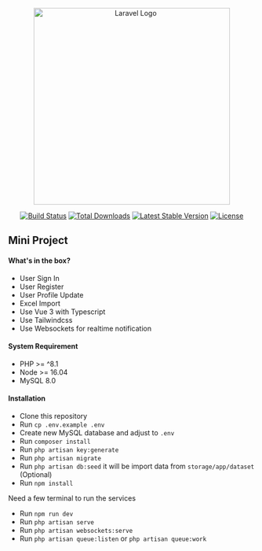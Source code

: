 <p align="center"><a href="https://laravel.com" target="_blank"><img src="https://raw.githubusercontent.com/laravel/art/master/logo-lockup/5%20SVG/2%20CMYK/1%20Full%20Color/laravel-logolockup-cmyk-red.svg" width="400" alt="Laravel Logo"></a></p>

<p align="center">
<a href="https://github.com/laravel/framework/actions"><img src="https://github.com/laravel/framework/workflows/tests/badge.svg" alt="Build Status"></a>
<a href="https://packagist.org/packages/laravel/framework"><img src="https://img.shields.io/packagist/dt/laravel/framework" alt="Total Downloads"></a>
<a href="https://packagist.org/packages/laravel/framework"><img src="https://img.shields.io/packagist/v/laravel/framework" alt="Latest Stable Version"></a>
<a href="https://packagist.org/packages/laravel/framework"><img src="https://img.shields.io/packagist/l/laravel/framework" alt="License"></a>
</p>

## Mini Project

#### What's in the box?

-   User Sign In
-   User Register
-   User Profile Update
-   Excel Import
-   Use Vue 3 with Typescript
-   Use Tailwindcss
-   Use Websockets for realtime notification

#### System Requirement

-   PHP >= ^8.1
-   Node >= 16.04
-   MySQL 8.0

#### Installation

-   Clone this repository
-   Run `cp .env.example .env`
-   Create new MySQL database and adjust to `.env`
-   Run `composer install`
-   Run `php artisan key:generate`
-   Run `php artisan migrate`
-   Run `php artisan db:seed` it will be import data from `storage/app/dataset` (Optional)
-   Run `npm install`

Need a few terminal to run the services

-   Run `npm run dev`
-   Run `php artisan serve`
-   Run `php artisan websockets:serve`
-   Run `php artisan queue:listen` or `php artisan queue:work`
